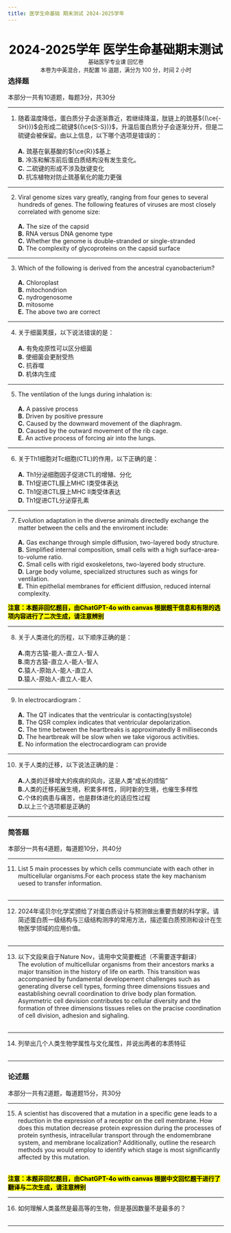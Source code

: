 ```yaml
---
title: 医学生命基础 期末测试 2024-2025学年
---
```


<center>

<h1 style="color: black">
<b>2024-2025学年 医学生命基础期末测试</b>
</h1>

<p style="font-size: 0.9em; margin: -1.5em">
基础医学专业课 回忆卷<br>
本卷为中英混合，共配置 16 道题，满分为 100 分，时间 2 小时
</p>

</center>

### 选择题

本部分一共有10道题，每题3分，共30分

***

1. 随着温度降低，蛋白质分子会逐渐靠近，若继续降温，肽链上的巯基${(\ce{-SH})}$会形成二硫键${(\ce{S-S})}$，升温后蛋白质分子会逐渐分开，但是二硫键会被保留。由以上信息，以下哪个选项是错误的：<br><br>
   <b>A.</b> 巯基在氨基酸的${\ce{R}}$基上<br>
   <b>B.</b> 冷冻和解冻前后蛋白质结构没有发生变化。<br>
   <b>C.</b> 二硫键的形成不涉及肽键变化<br>
   <b>D.</b> 抗冻植物对防止巯基氧化的能力更强<br>

***

2. Viral genome sizes vary greatly, ranging from four genes to several hundreds of genes. The following features of viruses are most closely correlated with genome size:<br><br>
   <b>A.</b> The size of the capsid<br>
   <b>B.</b> RNA versus DNA genome type<br>
   <b>C.</b> Whether the genome is double-stranded or single-stranded<br>
   <b>D.</b> The complexity of glycoproteins on the capsid surface<br>

***

3. Which of the following is derived from the ancestral cyanobacterium?<br><br> 
   <b>A.</b> Chloroplast<br>
   <b>B.</b> mitochondrion<br>
   <b>C.</b> nydrogenosome<br>
   <b>D.</b> mitosome<br>
   <b>E.</b> The above two are correct<br>

***

4. 关于细菌荚膜，以下说法错误的是：<br><br>
   <b>A.</b> 有免疫原性可以区分细菌 <br>
   <b>B.</b> 使细菌会更耐受热 <br>
   <b>C.</b> 抗吞噬 <br>
   <b>D.</b> 机体内生成<br>

***

5. The ventilation of the lungs during inhalation is:<br><br> 
   <b>A.</b> A passive process<br> 
   <b>B.</b> Driven by positive pressure<br> 
   <b>C.</b> Caused by the downward movement of the diaphragm.<br> 
   <b>D.</b> Caused by the outward movement of the rib cage. <br> 
   <b>E.</b> An active process of forcing air into the lungs.<br>

***

6. 关于Th1细胞对Tc细胞(CTL)的作用，以下正确的是：<br><br>
   <b>A.</b> Th1分泌细胞因子促进CTL的增殖、分化<br>
   <b>B.</b> Th1促进CTL膜上MHC I类受体表达<br>
   <b>C.</b> Th1促进CTL膜上MHC II类受体表达<br>
   <b>D.</b> Th1促进CTL分泌穿孔素<br>

***

7. Evolution adaptation in the diverse animals directedly exchange the matter between the cells and the enviroment include:<br><br>
   <b>A.</b> Gas exchange through simple diffusion, two-layered body structure. <br>
   <b>B.</b> Simplified internal composition, small cells with a high surface-area-to-volume ratio.<br>
   <b>C.</b> Small cells with rigid exoskeletons, two-layered body structure.  <br>
   <b>D.</b> Large body volume, specialized structures such as wings for ventilation.<br>
   <b>E.</b> Thin epithelial membranes for efficient diffusion, reduced internal complexity.<br>

<mark>**注意：本题非回忆题目，由ChatGPT-4o with canvas 根据题干信息和有限的选项内容进行了二次生成，请注意辨别**<mark>

***

8. 关于人类进化的历程，以下顺序正确的是：<br><br>
    <b>A.</b>南方古猿-能人-直立人-智人<br>
    <b>B.</b>南方古猿-直立人-能人-智人<br>
    <b>C.</b>猿人-原始人-能人-直立人<br>
    <b>D.</b>猿人-原始人-直立人-能人<br>

***

9. In electrocardiogram：<br><br>
    <b>A.</b> The QT indicates that the ventricular is contacting(systole)<br>
    <b>B.</b> The QSR complex indicates that ventricular depolarization.<br>
    <b>C.</b> The time between the heartbreaks is approximatedly 8 milliseconds<br>
    <b>D.</b> The heartbreak will be slow when we take vigorous activities.<br>
    <b>E.</b> No information the electrocardiogram can provide<br>

***

10.  关于人类的迁移，以下说法正确的是：<br><br>
    <b>A.</b>人类的迁移增大的疾病的风向，这是人类“成长的烦恼”<br>
    <b>B.</b>人类的迁移拓展生境，积累多样性，同时新的生境，也催生多样性<br>
    <b>C.</b>个体的病患与痛苦，也是群体进化的适应性过程<br>
    <b>D.</b>以上三个选项都是正确的<br>

***
 
### 简答题

本部分一共有4道题，每道题10分，共40分

***

11.  List 5 main processes by which cells communciate with each other in multicellular organisms.For each process state the key machanism uesed to transfer information.<br><br>


***

12. 2024年诺贝尔化学奖颁给了对蛋白质设计与预测做出重要贡献的科学家。请简述蛋白质一级结构与三级结构测序的常用方法，描述蛋白质预测和设计在生物医学领域的应用价值。<br><br>

***

13. 以下文段来自于Nature Nov，请用中文简要概述（不需要逐字翻译）<br>
    The evolution of multicellular organisms from their ancestors marks a major transition in the history of life on earth. This transition was accompanied by fundamental developement challenges such as generating diverse cell types, forming three dimensions tissues and eastablishing oevrall coordination to drive body plan formation. Asymmetric cell devision contributes to cellular diversity and the formation of three dimensions tissues relies on the pracise coordination of cell division, adhesion and sighaling.<br><br>

***

14.  列举出几个人类生物学属性与文化属性，并说出两者的本质特征<br><br>

***

### 论述题

本部分一共有2道题，每道题15分，共30分

***

15. A scientist has discovered that a mutation in a specific gene leads to a reduction in the expression of a receptor on the cell membrane. How does this mutation decrease protein expression during the processes of protein synthesis, intracellular transport through the endomembrane system, and membrane localization? Additionally, outline the research methods you would employ to identify which stage is most significantly affected by this mutation.<br><br>

<mark>**注意：本题非回忆题目，由ChatGPT-4o with canvas 根据中文回忆题干进行了翻译与二次生成，请注意辨别**<mark>

***

16. 如何理解人类虽然是最高等的生物，但是基因数量不是最多的？<br><br>

***
